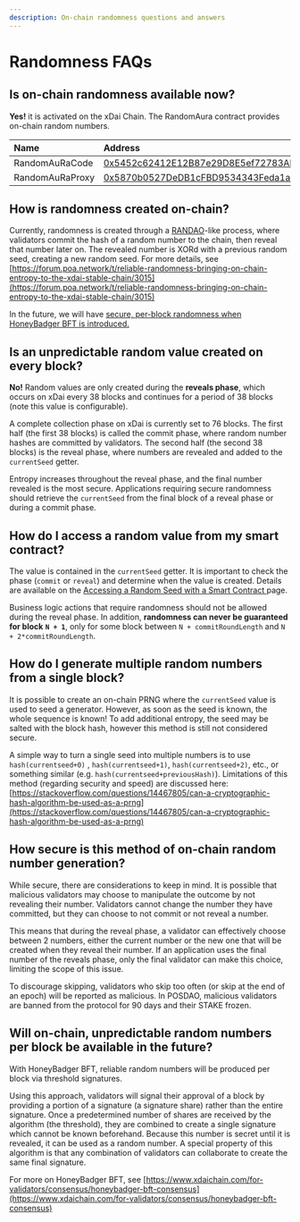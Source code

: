 ```yaml
---
description: On-chain randomness questions and answers
---
```


# Randomness FAQs

## Is on-chain randomness available now? <a id="is-on-chain-randomness-available-now"></a>

**Yes!** it is activated on the xDai Chain. The RandomAura contract provides on-chain random numbers.

| Name | Address |
| :--- | :--- |
| RandomAuRaCode | [0x5452c62412E12B87e29D8E5ef72783ADE4de93a4](https://blockscout.com/poa/xdai/address/0x5452c62412E12B87e29D8E5ef72783ADE4de93a4/read-contract) |
| RandomAuRaProxy | [0x5870b0527DeDB1cFBD9534343Feda1a41Ce47766](https://blockscout.com/poa/xdai/address/0x5870b0527DeDB1cFBD9534343Feda1a41Ce47766/read-contract) |

## How is randomness created on-chain? <a id="how-is-randomness-created-on-chain"></a>

Currently, randomness is created through a [RANDAO](https://github.com/randao/randao)-like process, where validators commit the hash of a random number to the chain, then reveal that number later on. The revealed number is XORd with a previous random seed, creating a new random seed. For more details, see [https://forum.poa.network/t/reliable-randomness-bringing-on-chain-entropy-to-the-xdai-stable-chain/3015](https://forum.poa.network/t/reliable-randomness-bringing-on-chain-entropy-to-the-xdai-stable-chain/3015)​

In the future, we will have [secure, per-block randomness when HoneyBadger BFT is introduced.](https://www.poa.network/for-developers/on-chain-random-numbers/randomness-faqs#will-on-chain-unpredictable-random-numbers-per-block-be-available-in-the-future)​

## Is an unpredictable random value created on every block? <a id="is-an-unpredictable-random-value-created-on-every-block"></a>

**No!** Random values are only created during the **reveals phase**, which occurs on xDai every 38 blocks and continues for a period of 38 blocks \(note this value is configurable\).

A complete collection phase on xDai is currently set to 76 blocks. The first half \(the first 38 blocks\) is called the commit phase, where random number hashes are committed by validators. The second half \(the second 38 blocks\) is the reveal phase, where numbers are revealed and added to the `currentSeed` getter.

Entropy increases throughout the reveal phase, and the final number revealed is the most secure. Applications requiring secure randomness should retrieve the `currentSeed` from the final block of a reveal phase or during a commit phase.

## How do I access a random value from my smart contract? <a id="how-do-i-access-a-random-value-from-my-smart-contract"></a>

The value is contained in the `currentSeed` getter. It is important to check the phase \(`commit` or `reveal`\) and determine when the value is created. Details are available on the [Accessing a Random Seed with a Smart Contract ](accessing-a-random-seed-with-a-smart-contract.md)page.

Business logic actions that require randomness should not be allowed during the reveal phase. In addition, **randomness can never be guaranteed for block** **`N + 1`**, only for some block between `N + commitRoundLength` and `N + 2*commitRoundLength`.

## How do I generate multiple random numbers from a single block? <a id="how-do-i-generate-multiple-random-numbers-from-a-single-block"></a>

It is possible to create an on-chain PRNG where the `currentSeed` value is used to seed a generator. However, as soon as the seed is known, the whole sequence is known! To add additional entropy, the seed may be salted with the block hash, however this method is still not considered secure.

 A simple way to turn a single seed into multiple numbers is to use `hash(currentseed+0)` , `hash(currentseed+1)`, `hash(currentseed+2)`, etc., or something similar \(e.g. `hash(currentseed+previousHash)`\). Limitations of this method \(regarding security and speed\) are discussed here: [https://stackoverflow.com/questions/14467805/can-a-cryptographic-hash-algorithm-be-used-as-a-prng](https://stackoverflow.com/questions/14467805/can-a-cryptographic-hash-algorithm-be-used-as-a-prng)​

## How secure is this method of on-chain random number generation? <a id="how-secure-is-this-method-of-on-chain-random-number-generation"></a>

While secure, there are considerations to keep in mind. It is possible that malicious validators may choose to manipulate the outcome by not revealing their number. Validators cannot change the number they have committed, but they can choose to not commit or not reveal a number.

This means that during the reveal phase, a validator can effectively choose between 2 numbers, either the current number or the new one that will be created when they reveal their number. If an application uses the final number of the reveals phase, only the final validator can make this choice, limiting the scope of this issue.

To discourage skipping, validators who skip too often \(or skip at the end of an epoch\) will be reported as malicious. In POSDAO, malicious validators are banned from the protocol for 90 days and their STAKE frozen. 

## Will on-chain, unpredictable random numbers per block be available in the future? <a id="will-on-chain-unpredictable-random-numbers-per-block-be-available-in-the-future"></a>

With HoneyBadger BFT, reliable random numbers will be produced per block via threshold signatures.

Using this approach, validators will signal their approval of a block by providing a portion of a signature \(a signature share\) rather than the entire signature. Once a predetermined number of shares are received by the algorithm \(the threshold\), they are combined to create a single signature which cannot be known beforehand. Because this number is secret until it is revealed, it can be used as a random number. A special property of this algorithm is that any combination of validators can collaborate to create the same final signature.

For more on HoneyBadger BFT, see [https://www.xdaichain.com/for-validators/consensus/honeybadger-bft-consensus](https://www.xdaichain.com/for-validators/consensus/honeybadger-bft-consensus)

